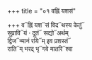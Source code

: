 +++
title = "०१ वह्निं यशसं"

+++
व᳓ह्निं यश᳓सं विद᳓थस्य केतुं᳓  
सुप्रावि᳓यं · दूतं᳓ सद्यो᳓अर्थम्  
द्विज᳓न्मानं रयि᳓म् इव प्रशस्तं᳓  
राति᳓म् भरद् भृ᳓गवे मातरि᳓श्वा